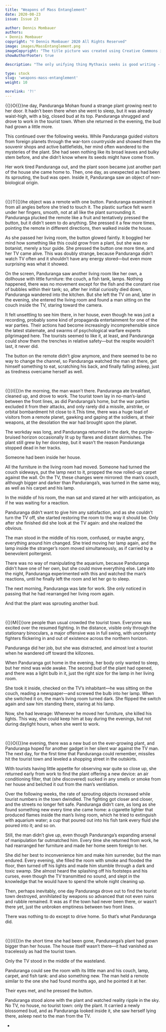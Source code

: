 ```yaml
---
title: "Weapons of Mass Entanglement"
date: 2020-08-23
issue: Issue 23

author: Dennis Mombauer
authors:
- Dennis Mombauer
copyright: "© Dennis Mombauer 2020 All Rights Reserved"
image: images/MassEntanglement.png
imageCopyright: "The title picture was created using Creative Commons images - many thanks to the following creators: [Pawel Kadysz](https://unsplash.com/photos/yKPj4oi9m74), [David-Karich](https://pixabay.com/photos/portrait-face-pale-expressive-eyes-358970/), and [Stephanie Mulrooney](https://unsplash.com/photos/X_unyC4Kkyc)."
showAuthorFooter: true

description: "The only unifying thing Mythaxis seeks is good writing - but we want to bring together a variety of genres, styles, themes, and no two alike is fine by us. Dennis Mombauer answered that call with a vision of the strange, and left us with questions."

type: stock
slug: 'weapons-mass-entanglement'
weight: 10

morelink: '?!'
---
```


{{<glyph>}}O{{</glyph>}}ne day, Panduranga Mohan found a strange plant growing next to her door. It hadn’t been there when she went to sleep, but it was already waist-high, with a big, closed bud at its top. Panduranga shrugged and drove to work in the tourist town. When she returned in the evening, the bud had grown a little more.

This continued over the following weeks. While Panduranga guided visitors from foreign planets through the war-torn countryside and showed them the souvenir shops and active battlefields, her mind often wandered to the mysteries of the plant. She had seen nothing like its broad leaves and bulky stem before, and she didn’t know where its seeds might have come from.

Her work tired Panduranga out, and the plant soon became just another part of the house she came home to. Then, one day, as unexpected as had been its sprouting, the bud was open. Inside it, Panduranga saw an object of non-biological origin.


&nbsp;

{{<glyph>}}T{{</glyph>}}he object was a remote with one button. Panduranga examined it from all angles before she tried to touch it. The plastic surface felt warm under her fingers, smooth, not at all like the plant surrounding it. Panduranga plucked the remote like a fruit and tentatively pressed the button, but it didn’t seem to do anything. She pressed it a few more times, pointing the remote in different directions, then walked inside the house.

As she passed her living room, the button glowed faintly. It boggled her mind how something like this could grow from a plant, but she was no botanist, merely a tour guide. She pressed the button one more time, and her TV came alive. This was doubly strange, because Panduranga didn’t watch TV often and it shouldn’t have any energy stored—but even more surprising was what it showed.

On the screen, Panduranga saw another living room like her own, a dollhouse with little furniture: the couch, a fish tank, lamps. Nothing happened, there was no movement except for the fish and the constant rise of bubbles within their tank; so, after her initial curiosity died down, Panduranga wandered into the kitchen. But she left the TV on and, later in the evening, she entered the living room and found a man sitting on the couch inside the TV, staring toward the camera. 

It felt unsettling to see him there, in her house, even though he was just a recording, probably some kind of propaganda entertainment for one of the war parties. Their actions had become increasingly incomprehensible since the latest stalemate, and swarms of psychological warfare experts pilgrimaged here. The tourists seemed to like it, at least, and Panduranga could show them the trenches in relative safety—but the respite wouldn’t last, it never did.

The button on the remote didn’t glow anymore, and there seemed to be no way to change the channel, so Panduranga watched the man sit there, get himself something to eat, scratching his back, and finally falling asleep, just as tiredness overcame herself as well.


&nbsp;

{{<glyph>}}I{{</glyph>}}n the morning, the man wasn’t there. Panduranga ate breakfast, cleaned up, and drove to work. The tourist town lay in no-man’s-land between the front lines, as did Panduranga’s home, but the war parties excluded it from their attacks, and only rarely did a missile, airstrike, or orbital bombardment hit close to it.This time, there was a huge load of visitors from a remote planet, gawking and gaping at the soldiers, at their weapons, at the desolation the war had brought upon the planet.

The workday was long, and Panduranga returned in the dark, the purple-bruised horizon occasionally lit up by flares and distant skirmishes. The plant still grew by her doorstep, but it wasn’t the reason Panduranga stopped dead in her tracks.

Someone had been inside her house.

All the furniture in the living room had moved. Someone had turned the couch sideways, put the lamp next to it, propped the now rolled-up carpet against the wall. On the TV, these changes were mirrored: the man’s couch, although bigger and darker than Panduranga’s, was turned in the same way, as well as his carpet and his lamp. 

In the middle of his room, the man sat and stared at her with anticipation, as if he was waiting for a reaction.

Panduranga didn’t want to give him any satisfaction, and as she couldn’t turn the TV off, she started restoring the room to the way it should be. Only after she finished did she look at the TV again: and she realized the obvious.

The man stood in the middle of his room, confused, or maybe angry, everything around him changed. She tried moving her lamp again, and the lamp inside the stranger’s room moved simultaneously, as if carried by a benevolent poltergeist.

There was no way of manipulating the aquarium, because Panduranga didn’t have one of her own, but she could move everything else. Late into the night, Panduranga experimented with this and watched the man’s reactions, until he finally left the room and let her go to sleep.

The next morning, Panduranga was late for work. She only noticed in passing that he had rearranged her living room again.

And that the plant was sprouting another bud.


&nbsp;

{{<glyph>}}M{{</glyph>}}ore people than usual crowded the tourist town. Everyone was excited over the resumed fighting. In the distance, visible only through the stationary binoculars, a major offensive was in full swing, with uncertainty fighters flickering in and out of existence across the northern horizon. 

Panduranga did her job, but she was distracted, and almost lost a tourist when he wandered off toward the killzones.

When Panduranga got home in the evening, her body only wanted to sleep, but her mind was wide awake. The second bud of the plant had opened, and there was a light bulb in it, just the right size for the lamp in her living room. 

She took it inside, checked on the TV’s inhabitant—he was sitting on the couch, reading a newspaper—and screwed the bulb into her lamp. When she switched it on, the man’s living room turned dark. She flipped the switch again and saw him standing there, staring at his lamp. 

Now, she had leverage: Whenever he moved her furniture, she killed his lights. This way, she could keep him at bay during the evenings, but not during daylight hours, when she went to work.


&nbsp;

{{<glyph>}}O{{</glyph>}}ne evening, there was a new bud on the ever-growing plant, and Panduranga hoped for another gadget in her silent war against the TV man. The next day, for the first time that Panduranga could remember, missiles hit the tourist town and leveled a shopping street in the outskirts. 

With tourists having little appetite for observing war quite so close up, she returned early from work to find the plant offering a new device: an air conditioning filter, that (she discovered) sucked in any smells or smoke from her house and belched it out from the man’s ventilation.

Over the following weeks, the rate of sprouting objects increased while tourist numbers in the town dwindled. The fighting got closer and closer, and the streets no longer felt safe. Panduranga didn’t care, as long as she found something new every time she came home: a cigarette lighter that produced flames inside the man’s living room, which he tried to extinguish with aquarium water; a cup that poured out into his fish tank every fluid she poured into it; and so on.

Still, the man didn’t give up, even though Panduranga’s expanding arsenal of manipulation far outmatched him. Every time she returned from work, he had rearranged her furniture and made her home seem foreign to her.

She did her best to inconvenience him and make him surrender, but the man endured. Every evening, she filled the room with smoke and flooded the floor, then turned off his lights and made him stumble through a dark and toxic swamp. She almost heard the splashing off his footsteps and his curses, even though the TV transmitted no sound, and slept in the knowledge that  he would have to spend the whole night cleaning up.

Then, perhaps inevitably, one day Panduranga drove out to find the tourist town destroyed, annihilated by weapons so advanced that not even ruins and rubble remained. It was as if the town had never been there, or wasn’t there yet, just the unbroken emptiness between two front lines.

There was nothing to do except to drive home. So that’s what Panduranga did.


&nbsp;

{{<glyph>}}I{{</glyph>}}n the short time she had been gone, Panduranga’s plant had grown bigger than her house. The house itself wasn’t there—it had vanished as tracelessly as had the tourist town.

Only the TV stood in the middle of the wasteland.

Panduranga could see the room with its little man and his couch, lamp, carpet, and fish tank: and also something new. The man held a remote similar to the one she had found months ago, and he pointed it at her.

Their eyes met, and he pressed the button.

Panduranga stood alone with the plant and watched reality ripple in the sky. No TV, no house, no tourist town: only the plant. It carried a newly blossomed bud, and as Panduranga looked inside it, she saw herself lying there, asleep next to the man from the TV.

-